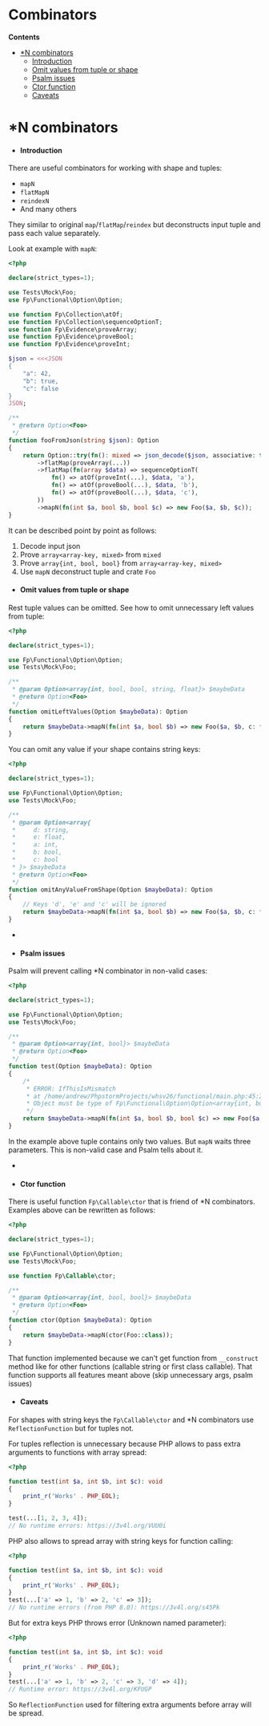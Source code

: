 # Combinators
**Contents**
- [\*N combinators](#\*N-combinators)
  - [Introduction](#Introduction)
  - [Omit values from tuple or shape](#Omit-values-from-tuple-or-shape)
  - [Psalm issues](#Psalm-issues)
  - [Ctor function](#Ctor-function)
  - [Caveats](#Caveats)

# \*N combinators

  - #### Introduction

There are useful combinators for working with shape and tuples:

  - `mapN`
  - `flatMapN`
  - `reindexN`
  - And many others

They similar to original `map`/`flatMap`/`reindex` but deconstructs
input tuple and pass each value separately.

Look at example with `mapN`:

``` php
<?php

declare(strict_types=1);

use Tests\Mock\Foo;
use Fp\Functional\Option\Option;

use function Fp\Collection\atOf;
use function Fp\Collection\sequenceOptionT;
use function Fp\Evidence\proveArray;
use function Fp\Evidence\proveBool;
use function Fp\Evidence\proveInt;

$json = <<<JSON
{
    "a": 42,
    "b": true,
    "c": false
}
JSON;

/**
 * @return Option<Foo>
 */
function fooFromJson(string $json): Option
{
    return Option::try(fn(): mixed => json_decode($json, associative: true, flags: JSON_THROW_ON_ERROR))
        ->flatMap(proveArray(...))
        ->flatMap(fn(array $data) => sequenceOptionT(
            fn() => atOf(proveInt(...), $data, 'a'),
            fn() => atOf(proveBool(...), $data, 'b'),
            fn() => atOf(proveBool(...), $data, 'c'),
        ))
        ->mapN(fn(int $a, bool $b, bool $c) => new Foo($a, $b, $c));
}
```

It can be described point by point as follows:

1)  Decode input json
2)  Prove `array<array-key, mixed>` from `mixed`
3)  Prove `array{int, bool, bool}` from `array<array-key, mixed>`
4)  Use `mapN` deconstruct tuple and crate `Foo`

<!-- end list -->

  - #### Omit values from tuple or shape

Rest tuple values can be omitted. See how to omit unnecessary left
values from tuple:

``` php
<?php

declare(strict_types=1);

use Fp\Functional\Option\Option;
use Tests\Mock\Foo;

/**
 * @param Option<array{int, bool, bool, string, float}> $maybeData
 * @return Option<Foo>
 */
function omitLeftValues(Option $maybeData): Option
{
    return $maybeData->mapN(fn(int $a, bool $b) => new Foo($a, $b, c: false));
}
```

You can omit any value if your shape contains string keys:

``` php
<?php

declare(strict_types=1);

use Fp\Functional\Option\Option;
use Tests\Mock\Foo;

/**
 * @param Option<array{
 *     d: string,
 *     e: float,
 *     a: int,
 *     b: bool,
 *     c: bool
 * }> $maybeData
 * @return Option<Foo>
 */
function omitAnyValueFromShape(Option $maybeData): Option
{
    // Keys 'd', 'e' and 'c' will be ignored
    return $maybeData->mapN(fn(int $a, bool $b) => new Foo($a, $b, c: false));
}
```

  - 
  - #### Psalm issues

Psalm will prevent calling \*N combinator in non-valid cases:

``` php
<?php

declare(strict_types=1);

use Fp\Functional\Option\Option;
use Tests\Mock\Foo;

/**
 * @param Option<array{int, bool}> $maybeData
 * @return Option<Foo>
 */
function test(Option $maybeData): Option
{
    /*
     * ERROR: IfThisIsMismatch
     * at /home/andrew/PhpstormProjects/whsv26/functional/main.php:45:24
     * Object must be type of Fp\Functional\Option\Option<array{int, bool, bool}>, actual type Fp\Functional\Option\Option<array{int, bool}>
     */
    return $maybeData->mapN(fn(int $a, bool $b, bool $c) => new Foo($a, $b, $c));
}
```

In the example above tuple contains only two values. But `mapN` waits
three parameters. This is non-valid case and Psalm tells about it.

  - 
  - #### Ctor function

There is useful function `Fp\Callable\ctor` that is friend of \*N
combinators. Examples above can be rewritten as follows:

``` php
<?php

declare(strict_types=1);

use Fp\Functional\Option\Option;
use Tests\Mock\Foo;

use function Fp\Callable\ctor;

/**
 * @param Option<array{int, bool, bool}> $maybeData
 * @return Option<Foo>
 */
function ctor(Option $maybeData): Option
{
    return $maybeData->mapN(ctor(Foo::class));
}
```

That function implemented because we can't get function from
`__construct` method like for other functions (callable string or first
class callable). That function supports all features meant above (skip
unnecessary args, psalm issues)

  - #### Caveats

For shapes with string keys the `Fp\Callable\ctor` and \*N combinators
use `ReflectionFunction` but for tuples not.

For tuples reflection is unnecessary because PHP allows to pass extra
arguments to functions with array spread:

``` php
<?php

function test(int $a, int $b, int $c): void
{
    print_r('Works' . PHP_EOL);
}

test(...[1, 2, 3, 4]);
// No runtime errors: https://3v4l.org/VUU0i
```

PHP also allows to spread array with string keys for function calling:

``` php
<?php

function test(int $a, int $b, int $c): void
{
    print_r('Works' . PHP_EOL);
}
test(...['a' => 1, 'b' => 2, 'c' => 3]);
// No runtime errors (from PHP 8.0): https://3v4l.org/s45Pk
```

But for extra keys PHP throws error (Unknown named parameter):

``` php
<?php

function test(int $a, int $b, int $c): void
{
    print_r('Works' . PHP_EOL);
}
test(...['a' => 1, 'b' => 2, 'c' => 3, 'd' => 4]);
// Runtime error: https://3v4l.org/KFUGP
```

So `ReflectionFunction` used for filtering extra arguments before array
will be spread.
